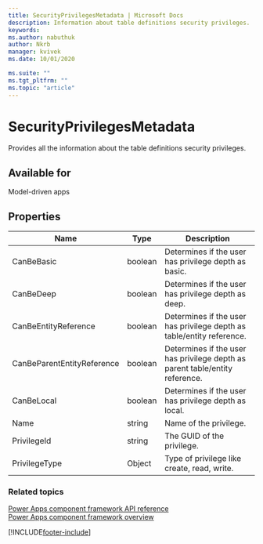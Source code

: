 ```yaml
---
title: SecurityPrivilegesMetadata | Microsoft Docs
description: Information about table definitions security privileges.
keywords:
ms.author: nabuthuk
author: Nkrb
manager: kvivek
ms.date: 10/01/2020

ms.suite: ""
ms.tgt_pltfrm: ""
ms.topic: "article"
---
```


# SecurityPrivilegesMetadata

Provides all the information about the table definitions security privileges.

## Available for

Model-driven apps

## Properties

|Name|Type|Description|
|-----|----|---------|
|CanBeBasic|boolean|Determines if the user has privilege depth as basic.|
|CanBeDeep|boolean|Determines if the user has privilege depth as deep.|
|CanBeEntityReference|boolean|Determines if the user has privilege depth as table/entity reference.|
|CanBeParentEntityReference|boolean|Determines if the user has privilege depth as parent table/entity reference.|
|CanBeLocal|boolean|Determines if the user has privilege depth as local.|
|Name|string|Name of the privilege.|
|PrivilegeId|string|The GUID of the privilege.|
|PrivilegeType|Object|Type of privilege like create, read, write.|


### Related topics

[Power Apps component framework API reference](../reference/index.md)<br/>
[Power Apps component framework overview](../overview.md)

[!INCLUDE[footer-include](../../../includes/footer-banner.md)]